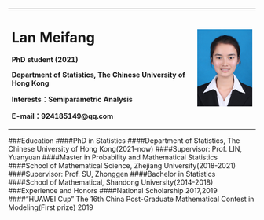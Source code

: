 <table border="0">
  <tr>
    <td width="75%">
      <h1>Lan Meifang</h1>
      <p><b>PhD student (2021)</b></p>
      <p><b>Department of Statistics, The Chinese University of Hong Kong</b></p>
      <p><b>Interests：Semiparametric Analysis</b></p>
      <p><b>E-mail：924185149@qq.com</b></p>      
    </td>
    <td width="25%">
      <img src="/zhengjianzhao.JPG" width="100%">  
    </td>
  </tr>
</table>
###Education 
####PhD in Statistics 
####Department of Statistics, The Chinese University of Hong Kong(2021-now) 
####Supervisor: Prof. LIN, Yuanyuan
####Master in Probability and Mathematical Statistics 
####School of Mathematical Science, Zhejiang University(2018-2021) 
####Supervisor: Prof. SU, Zhonggen
####Bachelor in Statistics 
####School of Mathematical, Shandong University(2014-2018)
###Experience and Honors 
####National Scholarship  2017,2019 
####“HUAWEI Cup” The 16th China Post-Graduate Mathematical Contest in Modeling(First prize) 2019 
